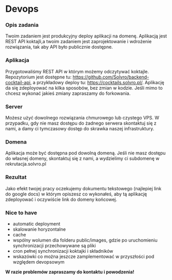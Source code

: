 # Devops


### Opis zadania
Twoim zadaniem jest produkcyjny deploy aplikacji na domenę. Aplikacją jest REST API koktajli,a twoim zadaniem jest zaprojektowanie i wdrożenie rozwiązania, tak aby API było publicznie dostępne. 

### Aplikacja
Przygotowaliśmy REST API w którym możemy odczytywać koktajle. Repozytorium jest dostępne tu: https://github.com/Solvro/backend-cocktail-api, a przykładowy deploy tu: https://cocktails.solvro.pl/. Aplikację da się zdeployować na kilka sposobów, bez zmian w kodzie. Jeśli mimo to chcesz wykonać jakieś zmiany zapraszamy do forkowania. 

### Server
Możesz użyć dowolnego rozwiązania chmurowego lub czystego VPS. W przypadku, gdy nie masz dostępu do żadnego serwera skontaktuj się z nami, a damy ci tymczasowy dostęp do skrawka naszej infrastruktury. 

### Domena
Aplikacja może być dostępna pod dowolną domeną. Jeśli nie masz dostępu do własnej domeny, skontaktuj się z nami, a wydzielimy ci subdomenę w rekrutacja.solvro.pl

### Rezultat
Jako efekt twojej pracy oczekujemy dokumentu tekstowego (najlepiej link do google docs) w którym opiszesz co wykonałeś, aby tą aplikację zdeployować i oczywiście link do domeny końcowej. 

### Nice to have
- automatic deployment
- skalowanie horyzontalne
- cache
- wspólny wolumen dla folderu public/images, gdzie po uruchomieniu synchronizacji przechowywane są pliki
- cron pełnej synchronizacji koktajki i składników
- wskazówki co można jeszcze zamplementować w przyszłości pod względem devopsowym

**W razie problemów zapraszamy do kontaktu i powodzenia!**